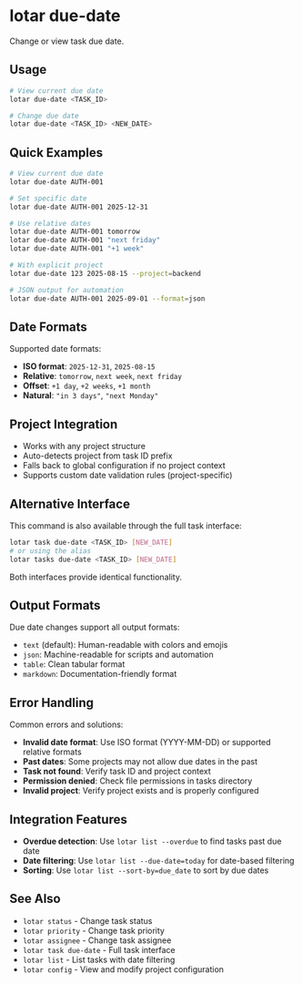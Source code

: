 # lotar due-date

Change or view task due date.

## Usage

```bash
# View current due date
lotar due-date <TASK_ID>

# Change due date
lotar due-date <TASK_ID> <NEW_DATE>
```

## Quick Examples

```bash
# View current due date
lotar due-date AUTH-001

# Set specific date
lotar due-date AUTH-001 2025-12-31

# Use relative dates
lotar due-date AUTH-001 tomorrow
lotar due-date AUTH-001 "next friday"
lotar due-date AUTH-001 "+1 week"

# With explicit project
lotar due-date 123 2025-08-15 --project=backend

# JSON output for automation
lotar due-date AUTH-001 2025-09-01 --format=json
```

## Date Formats

Supported date formats:
- **ISO format**: `2025-12-31`, `2025-08-15`
- **Relative**: `tomorrow`, `next week`, `next friday`
- **Offset**: `+1 day`, `+2 weeks`, `+1 month`
- **Natural**: `"in 3 days"`, `"next Monday"`

## Project Integration

- Works with any project structure
- Auto-detects project from task ID prefix
- Falls back to global configuration if no project context
- Supports custom date validation rules (project-specific)

## Alternative Interface

This command is also available through the full task interface:

```bash
lotar task due-date <TASK_ID> [NEW_DATE]
# or using the alias
lotar tasks due-date <TASK_ID> [NEW_DATE]
```

Both interfaces provide identical functionality.

## Output Formats

Due date changes support all output formats:
- `text` (default): Human-readable with colors and emojis
- `json`: Machine-readable for scripts and automation  
- `table`: Clean tabular format
- `markdown`: Documentation-friendly format

## Error Handling

Common errors and solutions:

- **Invalid date format**: Use ISO format (YYYY-MM-DD) or supported relative formats
- **Past dates**: Some projects may not allow due dates in the past
- **Task not found**: Verify task ID and project context
- **Permission denied**: Check file permissions in tasks directory
- **Invalid project**: Verify project exists and is properly configured

## Integration Features

- **Overdue detection**: Use `lotar list --overdue` to find tasks past due date
- **Date filtering**: Use `lotar list --due-date=today` for date-based filtering
- **Sorting**: Use `lotar list --sort-by=due_date` to sort by due dates

## See Also

- `lotar status` - Change task status
- `lotar priority` - Change task priority
- `lotar assignee` - Change task assignee
- `lotar task due-date` - Full task interface
- `lotar list` - List tasks with date filtering
- `lotar config` - View and modify project configuration
